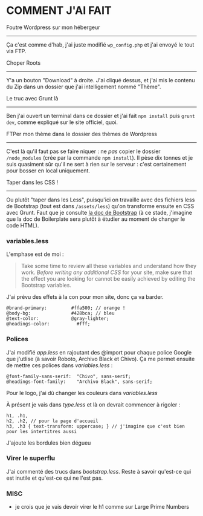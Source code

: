 COMMENT J'AI FAIT
=================

Foutre Wordpress sur mon hébergeur
__________________________________

Ça c'est comme d'hab, j'ai juste modifié `wp_config.php` et j'ai envoyé le tout via FTP.

Choper Roots
____________

Y'a un bouton "Download" à droite. J'ai cliqué dessus, et j'ai mis le contenu du Zip dans un dossier que j'ai intelligement nommé "Thème".

Le truc avec Grunt là
_____________________

Ben j'ai ouvert un terminal dans ce dossier et j'ai fait `npm install` puis `grunt dev`, comme expliqué sur le site officiel, quoi.

FTPer mon thème dans le dossier des thèmes de Wordpress
________________________________________________________

C'est là qu'il faut pas se faire niquer : ne _pas_ copier le dossier `/node_modules` (crée par la commande `npm install`). Il pèse dix tonnes et je suis quasiment sûr qu'il ne sert à rien sur le serveur : c'est certainement pour bosser en local uniquement.

Taper dans les CSS !
____________________

Ou plutôt "taper dans les Less", puisqu'ici on travaille avec des fichiers less de Bootstrap (tout est dans `/assets/less`) qu'on transforme ensuite en CSS avec Grunt. Faut que je consulte [la doc de Bootstrap](http://roots.io/modifying-bootstrap-in-roots/) (à ce stade, j'imagine que la doc de Boilerplate sera plutôt à étudier au moment de changer le code HTML).

### variables.less

L'emphase est de moi :

> Take some time to review all these variables and understand how they work. *Before writing any additional CSS* for your site, make sure that the effect you are looking for cannot be easily achieved by editing the Bootstrap variables.

J'ai prévu des effets à la con pour mon site, donc ça va barder.

	@brand-primary:         #ffa500; // orange !
	@body-bg:               #428bca; // bleu
	@text-color:            @gray-lighter;
	@headings-color:          #fff;

### Polices

J'ai modifié *app.less* en rajoutant des @import pour chaque police Google que j'utlise (à savoir Roboto, Archivo Black et Chivo). Ça me permet ensuite de mettre ces polices dans *variables.less* :

	@font-family-sans-serif:  "Chivo", sans-serif;
	@headings-font-family:    "Archivo Black", sans-serif;

Pour le logo, j'ai dû changer les couleurs dans *variables.less*

À présent je vais dans *type.less* et là on devrait commencer à rigoler :

	h1, .h1,
	h2, .h2, // pour la page d'accueil
	h3, .h3 { text-transform: uppercase; } // j'imagine que c'est bien pour les intertitres aussi

J'ajoute les bordules bien dégueu

### Virer le superflu

J'ai commenté des trucs dans *bootstrap.less*. Reste à savoir qu'est-ce qui est inutile et qu'est-ce qui ne l'est pas.

### MISC

- je crois que je vais devoir virer le h1 comme sur Large Prime Numbers

